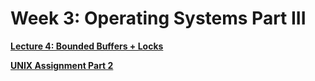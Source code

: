 # Week 3: Operating Systems Part III

[**Lecture 4: Bounded Buffers + Locks**](Week%203%20Operating%20Systems%20Part%20III%203cd7fcd8b91c41cea3a7782da0496cfc/Lecture%204%20Bounded%20Buffers%20+%20Locks%20bff4dbc6249d405d9313da7645eff73b.md)

[**UNIX Assignment Part 2**](Week%203%20Operating%20Systems%20Part%20III%203cd7fcd8b91c41cea3a7782da0496cfc/UNIX%20Assignment%20Part%202%20e92e08297dd44a44a30ff7172ac775f5.md)